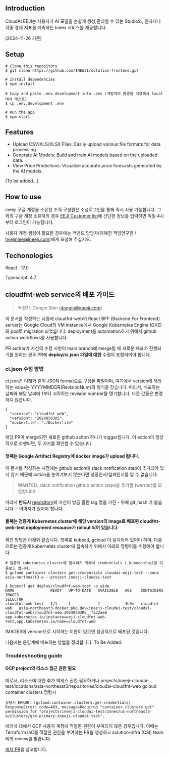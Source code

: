 ## Introduction

CloudAI EEJI는 사용자가 AI 모델을 손쉽게 생성,관리할 수 있는 Studio와, 원자재나 각종 경제 지표를 예측하는 Index 서비스를 제공합니다. 

(2024-11-26 기준)


## Setup

```
# Clone this repository
$ git clone https://github.com/INEEJI/solution-frontend.git

# Install dependencies
$ npm install

# Copy and paste .env.development into .env (개발계의 환경을 이용해서 local 에서 테스트)
$ cp .env.development .env

# Run the app
$ npm start

```

## Features
* Upload CSV/XLS/XLSX Files: Easily upload various file formats for data processing.
* Generate AI Models: Build and train AI models based on the uploaded data.
* View Price Predictions: Visualize accurate price forecasts generated by the AI models.

(To be added...)


## How to use
ineeji 구글 계정을 소유한 조직 구성원은 소셜로그인을 통해 즉시 사용 가능합니다. 그 외의 구글 계정 소유자의 경우 [EEJI Customer list](https://docs.google.com/spreadsheets/d/1XQ7If7syYYFaCGXkHR-PDNN_-rTaLCUR8-n1408ijMQ/edit?usp=drive_web&ouid=100862858259532700078)에 간단한 정보를 입력하면 익일 4시부터 로그인이 가능합니다.

사용자 계정 생성이 필요한 경우에는 백엔드 담당자(이혜진 책임연구원 / hyejinlee@ineeji.com)에게 요청해 주십시오.

## Techonologies
React : 17.0 

Typescript: 4.7

## cloudfnt-web service의 배포 가이드
> 작성자: Dongin Shin (dongin@ineeji.com)


이 문서를 작성하는 시점에 cloudfnt-web의 React BFF (Backend For Frontend) server는 Google Cloud의 VM instance에서 Google Kubernetes Engine (GKE)의 pod로 migration 되었습니다.
deployment를 automation하기 위해서 github action workflows를 사용합니다.

PR author가 자신의 수정 사항이 main branch에 merge될 때 새로운 배포가 진행되기를 원하는 경우 PR에 **deploy/ci.json 파일에 대한** 수정이 포함되어야 합니다.

### ci.json 수정 방법
ci.json은 아래와 같이 JSON format으로 구성된 파일이며, 여기에서 version에 해당하는 value는 YYYYMMDDR{RevisionNum}의 형식을 갖습니다.
따라서, 배포하는 날짜와 해당 날짜에 1부터 시작하는 revision number를 명기합니다. 다른 값들은 변경하지 않습니다.
```
{
  "service": "cloudfnt-web",
  "version": "20240503R5",
  "dockerfile": "./Dockerfile"
}
``` 
해당 PR이 merge되면 새로운 github aciton 하나가 trigger됩니다. 
이 action이 정상적으로 수행되면, 두 가지를 확인할 수 있습니다.

#### 첫째는 Google Artifact Registry에 docker image가 upload 됩니다.
이 문서를 작성하는 시점에는 github action에 slack notification step이 추가되어 있지 않기 때문에 action을 눈여겨보지 않는다면 성공인지/실패인지를 알 수 없습니다. 

> WANTED: slack notification github action steps을 추가할 (warrier)를 모집합니다!

따라서 **반드시** [repository](https://console.cloud.google.com/artifacts/docker/ineeji-cloudai-test/asia-northeast3/cloudai-cloudfnt-web/cloudfnt-web?project=ineeji-cloudai-test)에 자신이 방금 올린
tag 명을 가진 - 뒤에 git_hash 가 붙습니다. - 이미지가 있어야 합니다. 

#### 둘째는 검증계 Kubernetes cluster에 해당 version의 image로 배포된 cloudfnt-web-test deployment resource가 rollout 되어 있습니다.
확인 방법은 아래와 같습니다. 
첫째로 kubectl, gcloud 이 설치되어 있어야 하며, 다음으로는 검증계 kubernetes cluster에 접속하기 위해서 아래의 명령어를 수행해야 합니다. 

```
# 검증계 kubernetes cluster에 접속하기 위해서 credentials (.kubeconfig)을 다운로드 합니다.
$ gcloud container clusters get-credentials cloudai-eeji-test --zone asia-northeast3-a --project ineeji-cloudai-test

$ kubectl get deploy/cloudfnt-web-test -o wide
NAME                READY   UP-TO-DATE   AVAILABLE   AGE    CONTAINERS     IMAGES                                                                                                     SELECTOR
cloudfnt-web-test   1/1     1            1           3h9m   cloudfnt-web   asia-northeast3-docker.pkg.dev/ineeji-cloudai-test/cloudai-cloudfnt-web/cloudfnt-web:20240503R5__fa32ae8   app.kubernetes.io/instance=eeji-cloudfnt-web-test,app.kubernetes.io/name=cloudfnt-web
```
IMAGES에 version으로 시작하는 이름이 있으면 성공적으로 배포된 것입니다.

다음에는 운영계에 배포하는 방법을 정리합니다. To Be Added.

### Troubleshooting guide

#### GCP project의 리소스 접근 권한 필요
예로서, 리소스에 대한 추가 액세스 권한 필요하거나 projects/ineeji-cloudai-test/locations/asia-northeast3/repositories/cloudai-cloudfnt-web
gcloud container clusters 명령시 
```
실행시 ERROR: (gcloud.container.clusters.get-credentials) ResponseError: code=403, message=Required "container.clusters.get" permission for "projects/ineeji-cloudai-test/zones/us-northeast3-a/clusters/gke-primary-ineeji-cloudai-test".
```
에러에 대해서 GCP 사용자 계정에 적절한 권한이 부여되지 않은 경우입니다.
이때는 Terraform IaC를 적절한 권한을 부여하는 PR을 생성하고 solution-infra (CSI) team에게 review를 받습니다.

[예제 PR](https://github.com/INEEJI/iac-terraform-infra/pull/38)을 참고합니다.



